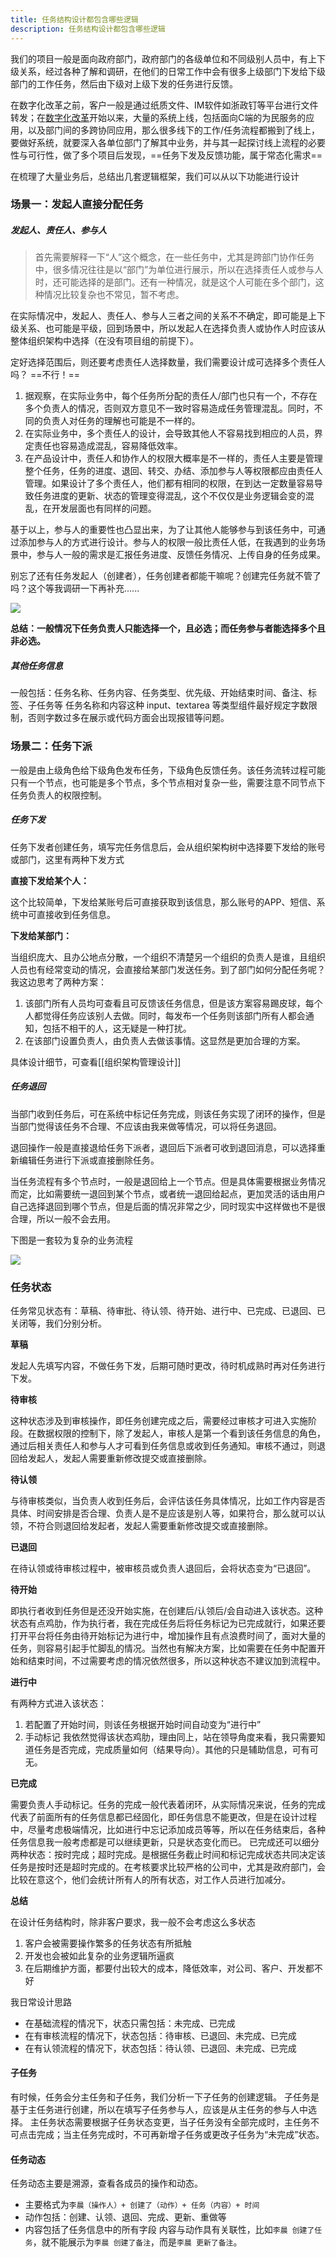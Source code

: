 ```yaml
---
title: 任务结构设计都包含哪些逻辑
description: 任务结构设计都包含哪些逻辑
---
```


我们的项目一般是面向政府部门，政府部门的各级单位和不同级别人员中，有上下级关系，经过各种了解和调研，在他们的日常工作中会有很多上级部门下发给下级部门的工作任务，然后由下级对上级下发的任务进行反馈。

在数字化改革之前，客户一般是通过纸质文件、IM软件如浙政钉等平台进行文件转发；在[数字化改革](https://www.gov.cn/xinwen/2022-01/08/content_5667128.htm)开始以来，大量的系统上线，包括面向C端的为民服务的应用，以及部门间的多跨协同应用，那么很多线下的工作/任务流程都搬到了线上，要做好系统，就要深入各单位部门了解其中业务，并与其一起探讨线上流程的必要性与可行性，做了多个项目后发现，==任务下发及反馈功能，属于常态化需求==

在梳理了大量业务后，总结出几套逻辑框架，我们可以从以下功能进行设计

### 场景一：发起人直接分配任务

##### 发起人、责任人、参与人

> 首先需要解释一下“人”这个概念，在一些任务中，尤其是跨部门协作任务中，很多情况往往是以“部门”为单位进行展示，所以在选择责任人或参与人时，还可能选择的是部门。还有一种情况，就是这个人可能在多个部门，这种情况比较复杂也不常见，暂不考虑。

在实际情况中，发起人、责任人、参与人三者之间的关系不不确定，即可能是上下级关系、也可能是平级，回到场景中，所以发起人在选择负责人或协作人时应该从整体组织架构中选择（在没有项目组的前提下）。

定好选择范围后，则还要考虑责任人选择数量，我们需要设计成可选择多个责任人吗？
==不行！==
1. 据观察，在实际业务中，每个任务所分配的责任人/部门也只有一个，不存在多个负责人的情况，否则双方意见不一致时容易造成任务管理混乱。同时，不同的负责人对任务的理解也可能是不一样的。
2. 在实际业务中，多个责任人的设计，会导致其他人不容易找到相应的人员，界定责任也容易造成混乱，容易降低效率。
3. 在产品设计中，责任人和协作人的权限大概率是不一样的，责任人主要是管理整个任务，任务的进度、退回、转交、办结、添加参与人等权限都应由责任人管理。如果设计了多个责任人，他们都有相同的权限，在到达一定数量容易导致任务进度的更新、状态的管理变得混乱，这个不仅仅是业务逻辑会变的混乱，在开发层面也有同样的问题。

基于以上，参与人的重要性也凸显出来，为了让其他人能够参与到该任务中，可通过添加参与人的方式进行设计。参与人的权限一般比责任人低，在我遇到的业务场景中，参与人一般的需求是汇报任务进度、反馈任务情况、上传自身的任务成果。

别忘了还有任务发起人（创建者），任务创建者都能干嘛呢？创建完任务就不管了吗？这个等我调研一下再补充......

![](https://s2.loli.net/2023/10/21/ehxHDrTFZSjO2Ii.png)

**总结：一般情况下任务负责人只能选择一个，且必选；而任务参与者能选择多个且非必选。**

##### 其他任务信息
一般包括：任务名称、任务内容、任务类型、优先级、开始结束时间、备注、标签、子任务等
任务名称和内容这种 input、textarea 等类型组件最好规定字数限制，否则字数过多在展示或代码方面会出现报错等问题。


### 场景二：任务下派
一般是由上级角色给下级角色发布任务，下级角色反馈任务。该任务流转过程可能只有一个节点，也可能是多个节点，多个节点相对复杂一些，需要注意不同节点下任务负责人的权限控制。

##### 任务下发
任务下发者创建任务，填写完任务信息后，会从组织架构树中选择要下发给的账号或部门，这里有两种下发方式

**直接下发给某个人：**

这个比较简单，下发给某账号后可直接获取到该信息，那么账号的APP、短信、系统中可直接收到任务信息。

**下发给某部门：**

当组织庞大、且办公地点分散，一个组织不清楚另一个组织的负责人是谁，且组织人员也有经常变动的情况，会直接给某部门发送任务。到了部门如何分配任务呢？我这边思考了两种方案：
1. 该部门所有人员均可查看且可反馈该任务信息，但是该方案容易踢皮球，每个人都觉得任务应该别人去做。同时，每发布一个任务则该部门所有人都会通知，包括不相干的人，这无疑是一种打扰。
2. 在该部门设置负责人，由负责人去做该事情。这显然是更加合理的方案。

具体设计细节，可查看[[组织架构管理设计]]

##### 任务退回
当部门收到任务后，可在系统中标记任务完成，则该任务实现了闭环的操作，但是当部门觉得该任务不合理、不应该由我来做等情况，可以将任务退回。

退回操作一般是直接退给任务下派者，退回后下派者可收到退回消息，可以选择重新编辑任务进行下派或直接删除任务。

当任务流程有多个节点时，一般是退回给上一个节点。但是具体需要根据业务情况而定，比如需要统一退回到某个节点，或者统一退回给起点，更加灵活的话由用户自己选择退回到哪个节点，但是后面的情况非常之少，同时现实中这样做也不是很合理，所以一般不会去用。

下图是一套较为复杂的业务流程

![](https://ts1.cn.mm.bing.net/th/id/R-C.a48069ebe898983d58784ae98e2a2bb0?rik=AG9xEZezicz%2fcA&riu=http%3a%2f%2fimage.guayunfan.com%2fattached%2fimage%2f20200217%2f127725%2ff2878d9a-278b-47fa-a623-19461ff50a8a.jpg&ehk=7pvbDBd6CFojz6Xo3uuPYQJsST1ezQn9%2boTUBH4Uz%2fE%3d&risl=&pid=ImgRaw&r=0)

### 任务状态

任务常见状态有：草稿、待审批、待认领、待开始、进行中、已完成、已退回、已关闭等，我们分别分析。

**草稿**

发起人先填写内容，不做任务下发，后期可随时更改，待时机成熟时再对任务进行下发。

**待审核**

这种状态涉及到审核操作，即任务创建完成之后，需要经过审核才可进入实施阶段。在数据权限的控制下，除了发起人，审核人是第一个看到该任务信息的角色，通过后相关责任人和参与人才可看到任务信息或收到任务通知。审核不通过，则退回给发起人，发起人需要重新修改提交或直接删除。

**待认领**

与待审核类似，当负责人收到任务后，会评估该任务具体情况，比如工作内容是否具体、时间安排是否合理、负责人是不是应该是别人等，如果符合，那么就可以认领，不符合则退回给发起者，发起人需要重新修改提交或直接删除。

**已退回**

在待认领或待审核过程中，被审核员或负责人退回后，会将状态变为“已退回”。

**待开始**

即执行者收到任务但是还没开始实施，在创建后/认领后/会自动进入该状态。这种状态有点鸡肋，作为执行者，我在完成任务后将任务标记为已完成就行，如果还要打开平台将任务由待开始标记为进行中，增加操作且有点浪费时间了，面对大量的任务，则容易引起手忙脚乱的情况。当然也有解决方案，比如需要在任务中配置开始和结束时间，不过需要考虑的情况依然很多，所以这种状态不建议加到流程中。

**进行中**

有两种方式进入该状态：
1. 若配置了开始时间，则该任务根据开始时间自动变为“进行中”
2. 手动标记
我依然觉得该状态鸡肋，理由同上，站在领导角度来看，我只需要知道任务是否完成，完成质量如何（结果导向）。其他的只是辅助信息，可有可无。

**已完成**

需要负责人手动标记。任务的完成一般代表着闭环，从实际情况来说，任务的完成代表了前面所有的任务信息都已经固化，即任务信息不能更改，但是在设计过程中，尽量考虑极端情况，比如进行中忘记添加成员等等，所以在任务结束后，各种任务信息我一般考虑都是可以继续更新，只是状态变化而已。
已完成还可以细分两种状态：按时完成；超时完成。是根据任务截止时间和标记完成状态共同决定该任务是按时还是超时完成的。在考核要求比较严格的公司中，尤其是政府部门，会比较在意这个，他们会统计所有人的所有状态，对工作人员进行加减分。

**总结**

在设计任务结构时，除非客户要求，我一般不会考虑这么多状态
1. 客户会被需要操作繁多的任务状态有所抵触
2. 开发也会被如此复杂的业务逻辑所逼疯
3. 在后期维护方面，都要付出较大的成本，降低效率，对公司、客户、开发都不好

我日常设计思路
- 在基础流程的情况下，状态只需包括：未完成、已完成
- 在有审核流程的情况下，状态包括：待审核、已退回、未完成、已完成
- 在有认领流程的情况下，状态包括：待认领、已退回、未完成、已完成

#### 子任务

有时候，任务会分主任务和子任务，我们分析一下子任务的创建逻辑。
子任务是基于主任务进行创建，所以在填写子任务参与人，应该是从主任务的参与人中选择。
主任务状态需要根据子任务状态变更，当子任务没有全部完成时，主任务不可点击完成；当主任务完成时，不可再新增子任务或更改子任务为“未完成”状态。

#### 任务动态

任务动态主要是溯源，查看各成员的操作和动态。
- 主要格式为`李晨（操作人）+ 创建了（动作）+ 任务（内容）+ 时间`
- 动作包括：创建、认领、退回、完成、更新、重做等
- 内容包括了任务信息中的所有字段
内容与动作具有关联性，比如`李晨 创建了任务`，就不能展示为`李晨 创建了备注`，而是`李晨 更新了备注`。